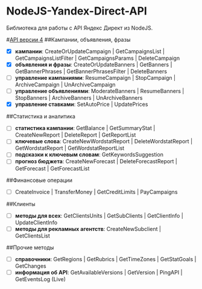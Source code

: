 # NodeJS-Yandex-Direct-API

Библиотека для работы с API Яндекс Директ из NodeJS.

#[API версии 4](https://tech.yandex.ru/direct/doc/dg-v4/reference/_AllMethods-docpage/)
##Кампании, объявления, фразы
- [x] **кампании**: CreateOrUpdateCampaign | GetCampaignsList | GetCampaignsListFilter | GetCampaignsParams | DeleteCampaign
- [x] **объявления и фразы**: CreateOrUpdateBanners | GetBanners | GetBannerPhrases | GetBannerPhrasesFilter | DeleteBanners
- [ ] **управление кампаниями**: ResumeCampaign | StopCampaign | ArchiveCampaign | UnArchiveCampaign
- [ ] **управление объявлениями**: ModerateBanners | ResumeBanners | StopBanners | ArchiveBanners | UnArchiveBanners
- [x] **управление ставками**: SetAutoPrice | UpdatePrices

##Статистика и аналитика
- [ ] **статистика кампании**: GetBalance | GetSummaryStat | CreateNewReport | DeleteReport | GetReportList
- [ ] **ключевые слова**: CreateNewWordstatReport | DeleteWordstatReport | GetWordstatReport | GetWordstatReportList
- [ ] **подсказки к ключевым словам**: GetKeywordsSuggestion
- [ ] **прогноз бюджета**: CreateNewForecast | DeleteForecastReport | GetForecast | GetForecastList

##Финансовые операции
- [ ] CreateInvoice | TransferMoney | GetCreditLimits | PayCampaigns

##Клиенты
- [ ] **методы для всех**: GetClientsUnits | GetSubClients | GetClientInfo | UpdateClientInfo
- [ ] **методы для рекламных агентств**: CreateNewSubclient | GetClientsList

##Прочие методы
- [ ] **справочники**: GetRegions | GetRubrics | GetTimeZones | GetStatGoals | GetChanges
- [ ] **информация об API**: GetAvailableVersions | GetVersion | PingAPI | GetEventsLog (Live)
